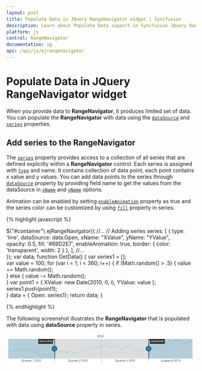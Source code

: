 ```yaml
---
layout: post
title: Populate Data in JQuery RangeNavigator widget | Syncfusion
description: Learn about Populate Data support in Syncfusion JQuery RangeNavigator control and more details. It produces limited set of data.
platform: js
control: RangeNavigator
documentation: ug
api: /api/js/ejrangenavigator
---
```


# Populate Data in JQuery RangeNavigator widget

When you provide data to **RangeNavigator**, it produces limited set of data. You can populate the **RangeNavigator** with data using the [`dataSource`](../api/ejrangenavigator#members:datasource) and [`series`](../api/ejrangenavigator#members:series) properties.

## Add series to the RangeNavigator

The [`series`](../api/ejrangenavigator#members:series) property provides access to a collection of all series that are defined explicitly within a **RangeNavigator** control. Each series is assigned with [`type`](../api/ejrangenavigator#members:type) and name. It contains collection of data point, each point contains x value and y values. You can add data points to the series through [`dataSource`](../api/ejrangenavigator#members:datasource) property by providing field name to get the values from the dataSource in [`xName`](../api/ejrangenavigator#members:xname) and [`yName`](../api/ejrangenavigator#members:yname) options.

Animation can be enabled by setting [`enableAnimation`](../api/ejrangenavigator#members:enableAnimation) property as true and the series color can be customized by using [`fill`](../api/ejrangenavigator#members:fill) property in series. 

{% highlight javascript %}


$("#container").ejRangeNavigator({
   //...
    // Adding series
     series: [
                {
                  type: 'line',
                  dataSource: data.Open, xName: "XValue", yName: "YValue",                     
                  opacity: 0.5, fill: '#69D2E7',
                  enableAnimation: true,
                  border: { color: 'transparent', width: 2 }
                },
             ],
    //...	
  });
  var data;
        function GetData() {
            var series1 = [];       
            var value = 100;
            for (var i = 1; i < 360; i++) {
                if (Math.random() > .5) {
                    value += Math.random();                 
                } else {
                    value -= Math.random();           
                }
                var point1 = { XValue: new Date(2010, 0, i), YValue: value };               
                series1.push(point1);             
            }
            data = { Open: series1};
            return data;
        }


{% endhighlight %}


The following screenshot illustrates the **RangeNavigator** that is populated with data using **dataSource** property in series.

![Populate-Data_img1](Populate-Data_images/Populate-Data_img1.png) 
